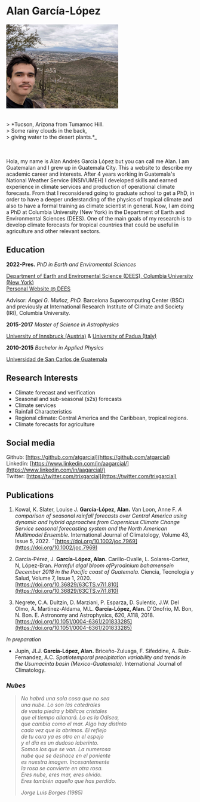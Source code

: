 # Alan García-López

<!-- [Photo](photo-desert.jpg) -->
<img src="photo-desert.jpg" alt="Tucson, Arizona from Tumamoc Hill. Some rainy clouds in the back. 
n" width="300"/> 

<br>
> *Tucson, Arizona from Tumamoc Hill. <br/>
> Some rainy clouds in the back, <br/>
> giving water to the desert plants.*_

<br><br>
Hola, my name is Alan Andrés García López but you can call me Alan. I am Guatemalan and I grew up in Guatemala City. This a website to describe my academic career and interests. After 4 years working in Guatemala's National Weather Service (INSIVUMEH) I developed skills and earned experience in climate services and production of operational climate forecasts. From that I reconsidered going to graduate school to get a PhD, in order to have a deeper understanding of the physics of tropical climate and also to have a formal training as climate scientist in general. Now, I am doing a PhD at Columbia University (New York) in the Department of Earth and Environmental Sciences (DEES). One of the main goals of my research is to develop climate forecasts for tropical countries that could be useful in agriculture and other relevant sectors.

## Education

 __2022-Pres.__  _PhD in Earth and Enviromental Sciences_
 
[Department of Earth and Enviromental Science (DEES), Columbia University (New York)](https://eesc.columbia.edu/)   
[Personal Website @ DEES](https://eesc.columbia.edu/content/alan-andres-garcia-lopez)

Advisor: _Ángel G. Muñoz, PhD._ Barcelona Supercomputing Center (BSC) and previously at International Research Institute of Climate and Society (IRI), Columbia University.

 __2015-2017__  _Master of Science in Astrophysics_
 
[University of Innsbruck (Austria)](https://www.uibk.ac.at/en/) & [University of Padua (Italy)](https://www.unipd.it/en/)
    
 __2010-2015__  _Bachelor in Applied Physics_    
 
 [Universidad de San Carlos de Guatemala](https://www.usac.edu.gt)


## Research Interests

* Climate forecast and verification
* Seasonal and sub-seasonal (s2s) forecasts
* Climate services 
* Rainfall Characteristics
* Regional climate: Central America and the Caribbean, tropical regions.
* Climate forecasts for agriculture

## Social media

Github: [https://github.com/atgarcial](https://github.com/atgarcial) <br>
Linkedin: [https://www.linkedin.com/in/aagarcial/](https://www.linkedin.com/in/aagarcial/) <br>
Twitter: [https://twitter.com/trixgarcial](https://twitter.com/trixgarcial) <br>


## Publications

1. Kowal, K. Slater, Louise J. __García-López, Alan.__ Van Loon, Anne F.  _A comparison of seasonal rainfall forecasts over Central America using dynamic and hybrid approaches from Copernicus Climate Change Service seasonal forecasting system and the North American Multimodel Ensemble._ International Journal of Climatology, Volume 43, Issue 5, 2022. ΅[https://doi.org/10.1002/joc.7969](https://doi.org/10.1002/joc.7969)

2. García-Pérez, J. __García-López, Alan.__ Carillo-Ovalle, L. Solares-Cortez, N, López-Bran. _Harmful algal bloom ofPyrodinium bahamensein December 2018 in the Pacific coast of Guatemala._ Ciencia, Tecnología y Salud, Volume 7, Issue 1, 2020. [https://doi.org/10.36829/63CTS.v7i1.810](https://doi.org/10.36829/63CTS.v7i1.810)

3. Negrete, C.A. Dultzin, D. Marziani, P. Esparza, D. Sulentic, J.W. Del Olmo, A. Martínez-Aldama, M.L. __García-López, Alan.__ D'Onofrio, M. Bon, N. Bon. E. Astronomy and Astrophysics, 620, A118, 2018. [https://doi.org/10.1051/0004-6361/201833285](https://doi.org/10.1051/0004-6361/201833285)

_In preparation_

* Jupin, JLJ. __García-López, Alan.__ Briceño-Zuluaga, F. Sifeddine, A. Ruiz-Fernandez, A.C. _Spatiotemporal precipitation variability and trends in the Usumacinta basin (Mexico-Guatemala)._ International Journal of Climatology.   


###
### *Nubes* 
> *No habrá una sola cosa que no sea <br/>
> una nube. Lo son las catedrales<br/>
> de vasta piedra y biblícos cristales<br/>
> que el tiempo allanará. Lo es la Odisea,<br/>
> que cambia como el mar. Algo hay distinto <br/>
> cada vez que la abrimos. El reflejo<br/>
> de tu cara ya es otro en el espejo<br/>
> y el día es un dudoso laberinto. <br/>
> Somos los que se van. La numerosa<br/>
nube que se deshace en el poniente<br/>
>es nuestra imagen. Incesantemente <br/>
>la rosa se convierte en otra rosa.<br/>
>Eres nube, eres mar, eres olvido.<br/>
>Eres también aquello que has perdido.<br/>*
>
> <cite> Jorge Luis Borges (1985) </cite>
